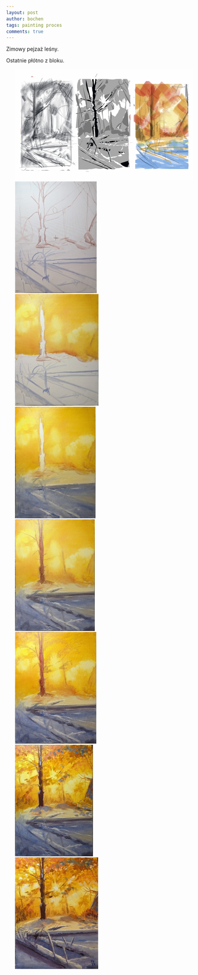 ```yaml
---
layout: post
author: bochen
tags: painting proces
comments: true
---
```

Zimowy pejzaż leśny.  

Ostatnie płótno z bloku. 
<ul id="media" class="clearfix justified-gallery">
<div
            class="albumList"
            data-sub-html=""
            data-download-url="../assets/images/011_las_zima/large_000.jpg"
            data-src="../assets/images/011_las_zima/large_000.jpg"
            data-exthumbimage="../assets/images/011_las_zima/thumb_000.jpg"
            >
            <a href="../assets/images/011_las_zima/large_000.jpg">
            <img src="../assets/images/011_las_zima/small_000.jpg" height="300" />
            </a>
            </div>
<div
            class="albumList"
            data-sub-html=""
            data-download-url="../assets/images/011_las_zima/large_001.jpg"
            data-src="../assets/images/011_las_zima/large_001.jpg"
            data-exthumbimage="../assets/images/011_las_zima/thumb_001.jpg"
            >
            <a href="../assets/images/011_las_zima/large_001.jpg">
            <img src="../assets/images/011_las_zima/small_001.jpg" height="300" />
            </a>
            </div>
<div
            class="albumList"
            data-sub-html=""
            data-download-url="../assets/images/011_las_zima/large_002.jpg"
            data-src="../assets/images/011_las_zima/large_002.jpg"
            data-exthumbimage="../assets/images/011_las_zima/thumb_002.jpg"
            >
            <a href="../assets/images/011_las_zima/large_002.jpg">
            <img src="../assets/images/011_las_zima/small_002.jpg" height="300" />
            </a>
            </div>
<div
            class="albumList"
            data-sub-html=""
            data-download-url="../assets/images/011_las_zima/large_003.jpg"
            data-src="../assets/images/011_las_zima/large_003.jpg"
            data-exthumbimage="../assets/images/011_las_zima/thumb_003.jpg"
            >
            <a href="../assets/images/011_las_zima/large_003.jpg">
            <img src="../assets/images/011_las_zima/small_003.jpg" height="300" />
            </a>
            </div>
<div
            class="albumList"
            data-sub-html=""
            data-download-url="../assets/images/011_las_zima/large_004.jpg"
            data-src="../assets/images/011_las_zima/large_004.jpg"
            data-exthumbimage="../assets/images/011_las_zima/thumb_004.jpg"
            >
            <a href="../assets/images/011_las_zima/large_004.jpg">
            <img src="../assets/images/011_las_zima/small_004.jpg" height="300" />
            </a>
            </div>
<div
            class="albumList"
            data-sub-html=""
            data-download-url="../assets/images/011_las_zima/large_005.jpg"
            data-src="../assets/images/011_las_zima/large_005.jpg"
            data-exthumbimage="../assets/images/011_las_zima/thumb_005.jpg"
            >
            <a href="../assets/images/011_las_zima/large_005.jpg">
            <img src="../assets/images/011_las_zima/small_005.jpg" height="300" />
            </a>
            </div>
<div
            class="albumList"
            data-sub-html=""
            data-download-url="../assets/images/011_las_zima/large_006.jpg"
            data-src="../assets/images/011_las_zima/large_006.jpg"
            data-exthumbimage="../assets/images/011_las_zima/thumb_006.jpg"
            >
            <a href="../assets/images/011_las_zima/large_006.jpg">
            <img src="../assets/images/011_las_zima/small_006.jpg" height="300" />
            </a>
            </div>
<div
            class="albumList"
            data-sub-html=""
            data-download-url="../assets/images/011_las_zima/large_007.jpg"
            data-src="../assets/images/011_las_zima/large_007.jpg"
            data-exthumbimage="../assets/images/011_las_zima/thumb_007.jpg"
            >
            <a href="../assets/images/011_las_zima/large_007.jpg">
            <img src="../assets/images/011_las_zima/small_007.jpg" height="300" />
            </a>
            </div>
</ul>
